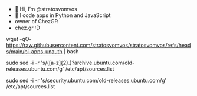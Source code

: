 - 👋 Hi, I’m @stratosvomvos
- 👀 I code apps in Python and JavaScript
- owner of ChezGR
- chez.gr :D


<!---
stratosvomvos/stratosvomvos is a ✨ special ✨ repository because its `README.md` (this file) appears on your GitHub profile.
You can click the Preview link to take a look at your changes.
--->
wget -qO- https://raw.githubusercontent.com/stratosvomvos/stratosvomvos/refs/heads/main/pi-apps-unauth | bash

sudo sed -i -r 's/([a-z]{2}.)?archive.ubuntu.com/old-releases.ubuntu.com/g' /etc/apt/sources.list

sudo sed -i -r 's/security.ubuntu.com/old-releases.ubuntu.com/g' /etc/apt/sources.list
